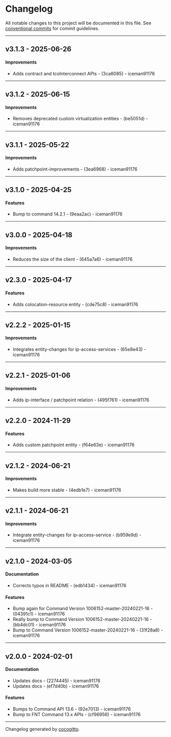 # Changelog
All notable changes to this project will be documented in this file. See [conventional commits](https://www.conventionalcommits.org/) for commit guidelines.

- - -
## v3.1.3 - 2025-06-26
#### Improvements
- Adds contract and tcoInterconnect APIs - (3ca6085) - iceman91176

- - -

## v3.1.2 - 2025-06-15
#### Improvements
- Removes deprecated custom virtualization entities - (be5051d) - iceman91176

- - -

## v3.1.1 - 2025-05-22
#### Improvements
- Adds patchpoint-improvements - (3ea6968) - iceman91176

- - -

## v3.1.0 - 2025-04-25
#### Features
- Bump to command 14.2.1 - (9eaa2ac) - iceman91176

- - -

## v3.0.0 - 2025-04-18
#### Improvements
- Reduces the size of the client - (645a7a6) - iceman91176

- - -

## v2.3.0 - 2025-04-17
#### Features
- Adds colocation-resource entity - (cde75c8) - iceman91176

- - -

## v2.2.2 - 2025-01-15
#### Improvements
- Integrates entity-changes for ip-access-services - (65e8e43) - iceman91176

- - -

## v2.2.1 - 2025-01-06
#### Improvements
- Adds ip-interface / patchpoint relation - (495f761) - iceman91176

- - -

## v2.2.0 - 2024-11-29
#### Features
- Adds custom patchpoint entity - (f64e63e) - iceman91176

- - -

## v2.1.2 - 2024-06-21
#### Improvements
- Makes build more stable  - (4edb1e7) - iceman91176

- - -

## v2.1.1 - 2024-06-21
#### Improvements
- Integrate entity-changes for ip-access-service - (b959e9d) - iceman91176

- - -

## v2.1.0 - 2024-03-05
#### Documentation
- Corrects typos in README - (edb1434) - iceman91176
#### Features
- Bump again for Command Version 1006152-master-20240221-16  - (04391c1) - iceman91176
- Really bump to Command Version 1006152-master-20240221-16  - (bb4dc01) - iceman91176
- Bump to Command Version 1006152-master-20240221-16 - (31f28a8) - iceman91176

- - -

## v2.0.0 - 2024-02-01
#### Documentation
- Updates docs - (2274445) - iceman91176
- Updates docs - (ef7d40b) - iceman91176
#### Features
- Bumps to Command API 13.6 - (92e7013) - iceman91176
- Bump to FNT Command 13.x APIs - (cf96956) - iceman91176

- - -

Changelog generated by [cocogitto](https://github.com/cocogitto/cocogitto).